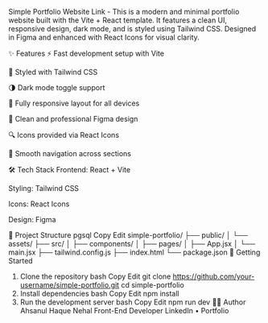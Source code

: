 Simple Portfolio Website
Link - 
This is a modern and minimal portfolio website built with the Vite + React template. It features a clean UI, responsive design, dark mode, and is styled using Tailwind CSS. Designed in Figma and enhanced with React Icons for visual clarity.

✨ Features
⚡ Fast development setup with Vite

🎨 Styled with Tailwind CSS

🌗 Dark mode toggle support

📱 Fully responsive layout for all devices

🎯 Clean and professional Figma design

🔍 Icons provided via React Icons

🔗 Smooth navigation across sections

🛠️ Tech Stack
Frontend: React + Vite

Styling: Tailwind CSS

Icons: React Icons

Design: Figma

📁 Project Structure
pgsql
Copy
Edit
simple-portfolio/
├── public/
│   └── assets/
├── src/
│   ├── components/
│   ├── pages/
│   ├── App.jsx
│   └── main.jsx
├── tailwind.config.js
├── index.html
└── package.json
🚀 Getting Started
1. Clone the repository
bash
Copy
Edit
git clone https://github.com/your-username/simple-portfolio.git
cd simple-portfolio
2. Install dependencies
bash
Copy
Edit
npm install
3. Run the development server
bash
Copy
Edit
npm run dev
🧑‍💻 Author
Ahsanul Haque Nehal
Front-End Developer
LinkedIn • Portfolio
